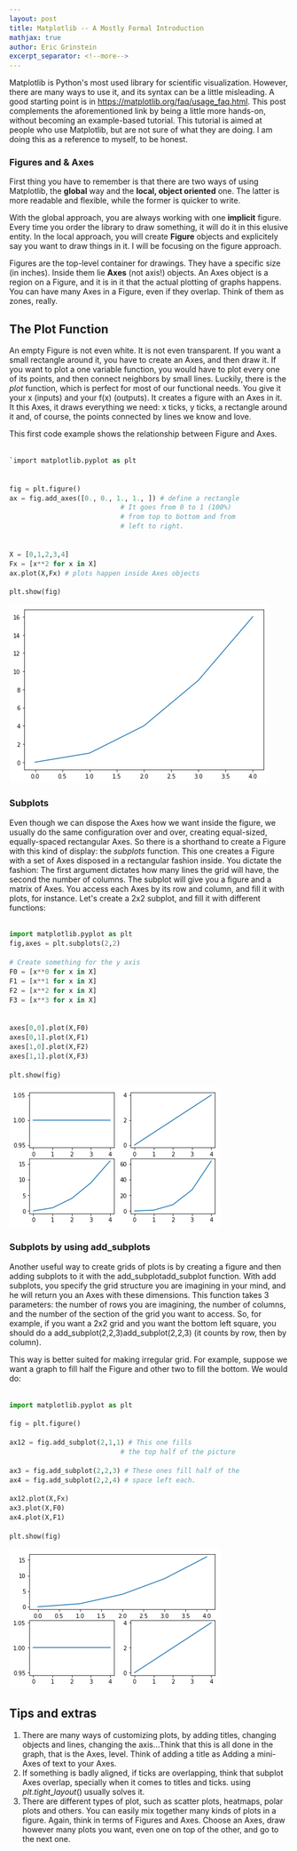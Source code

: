 ```yaml
---
layout: post
title: Matplotlib -- A Mostly Formal Introduction 
mathjax: true
author: Eric Grinstein
excerpt_separator: <!--more-->
---
```



Matplotlib is Python's most used library for scientific visualization. However, there are many ways to use it, and its syntax can be a little misleading. A good starting point is in https://matplotlib.org/faq/usage_faq.html. This post complements the aforementioned link by being a little more hands-on, without becoming an example-based tutorial. This tutorial is aimed at people who use Matplotlib, but are not sure of what they are doing. I am doing this as a reference to myself, to be honest.


### Figures and \& Axes


First thing you have to remember is that there are two ways of using Matplotlib, the **global** way and the **local, object oriented** one. The latter is more readable and flexible, while the former is quicker to write. 

With the global approach, you are always working with one **implicit** figure. Every time you order the library to draw something, it will do it in this elusive entity. In the local approach, you will create **Figure** objects and explicitely say you want to draw things in it. I will be focusing on the figure approach.

Figures are the top-level container for drawings. They have a specific size (in inches). Inside them lie **Axes** (not axis!) objects. An Axes object is a region on a Figure, and it is in it that the actual plotting of graphs happens. You can have many Axes in a Figure, even if they overlap. Think of them as zones, really. 


## The Plot Function

An empty Figure is not even white. It is not even transparent. If you want a small rectangle around it, you have to create an Axes, and then draw it. If you want to plot a one variable function, you would have to plot every one of its points, and then connect neighbors by small lines. Luckily, there is the $plot$ function, which is perfect for most of our functional needs. You give it your x (inputs) and your f(x) (outputs). It creates a figure with an Axes in it. It  this Axes, it draws everything we need: x ticks, y ticks, a rectangle around it and, of course, the points connected by lines we know and love.

This first code example shows the relationship between Figure and Axes. 

```python

`import matplotlib.pyplot as plt


fig = plt.figure()
ax = fig.add_axes([0., 0., 1., 1., ]) # define a rectangle
							# It goes from 0 to 1 (100%)
							# from top to bottom and from 
							# left to right. 


X = [0,1,2,3,4]
Fx = [x**2 for x in X]   
ax.plot(X,Fx) # plots happen inside Axes objects

plt.show(fig)
```

![First example](/images/first-plot.png)


### Subplots

Even though we can dispose the Axes how we want inside the figure,
we usually do the same configuration over and over, creating equal-sized, 
equally-spaced rectangular Axes. So there is a shorthand to create a Figure with this kind of display: the $subplots$ function. This one creates a Figure with a set of Axes disposed in a rectangular fashion inside. You dictate the fashion: The first argument dictates how many lines the grid will have, the second the number of columns. The subplot will give you a figure and a matrix of Axes. You access each Axes by its row and column, and fill it with plots, for instance. Let's create a 2x2 subplot, and fill it with different functions:

```python

import matplotlib.pyplot as plt
fig,axes = plt.subplots(2,2)

# Create something for the y axis
F0 = [x**0 for x in X]
F1 = [x**1 for x in X]
F2 = [x**2 for x in X]
F3 = [x**3 for x in X]


axes[0,0].plot(X,F0)
axes[0,1].plot(X,F1)
axes[1,0].plot(X,F2)
axes[1,1].plot(X,F3)

plt.show(fig)

```


![Second example](/images/second-plot.png)



### Subplots by using add_subplots

Another useful way to create grids of plots is by creating a figure and then adding subplots to it with the add_subplotadd_subplot function. With add subplots, you specify the grid structure you are imagining in your mind, and he will return you an Axes with these dimensions. This function takes 3 parameters: the number of rows you are imagining, the number of columns, and the number of the section of the grid you want to access. So, for example, if you want a 2x2 grid and you want the bottom left square, you should do a add_subplot(2,2,3)add_subplot(2,2,3) (it counts by row, then by column).

This way is better suited for making irregular grid. For example, suppose we want a graph to fill half the Figure and other two to fill the bottom. We would do:

```python

import matplotlib.pyplot as plt

fig = plt.figure()

ax12 = fig.add_subplot(2,1,1) # This one fills 
                            # the top half of the picture

ax3 = fig.add_subplot(2,2,3) # These ones fill half of the 
ax4 = fig.add_subplot(2,2,4) # space left each.

ax12.plot(X,Fx)
ax3.plot(X,F0)
ax4.plot(X,F1)

plt.show(fig)

```

![Third example](/images/third-plot.png)

## Tips and extras

1. There are many ways of customizing plots, by adding titles, changing objects and lines, changing the axis...Think that this is all done in the graph, that is the Axes, level. Think of adding a title as Adding a mini-Axes of text to your Axes.
2. If something is badly aligned, if ticks are overlapping, think that subplot Axes overlap, specially when it comes to titles and ticks. using $plt.tight\_layout()$ usually solves it.
3. There are different types of plot, such as scatter plots, heatmaps, polar plots and others. You can easily mix together many kinds of plots in a figure. Again, think in terms of Figures and Axes. Choose an Axes, draw however many plots you want, even one on top of the other, and go to the next one. 
